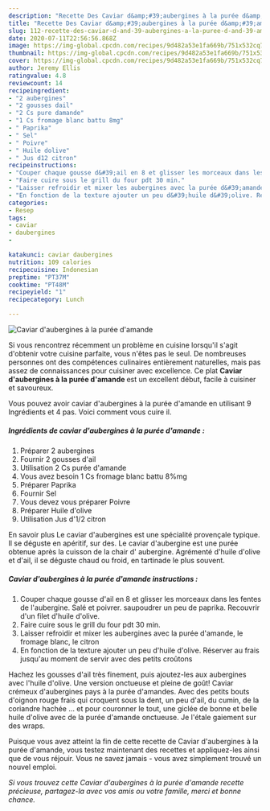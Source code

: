 ```yaml
---
description: "Recette Des Caviar d&amp;#39;aubergines à la purée d&amp;#39;amande"
title: "Recette Des Caviar d&amp;#39;aubergines à la purée d&amp;#39;amande"
slug: 112-recette-des-caviar-d-and-39-aubergines-a-la-puree-d-and-39-amande
date: 2020-07-11T22:56:56.868Z
image: https://img-global.cpcdn.com/recipes/9d482a53e1fa669b/751x532cq70/caviar-daubergines-a-la-puree-damande-photo-principale-de-la-recette.jpg
thumbnail: https://img-global.cpcdn.com/recipes/9d482a53e1fa669b/751x532cq70/caviar-daubergines-a-la-puree-damande-photo-principale-de-la-recette.jpg
cover: https://img-global.cpcdn.com/recipes/9d482a53e1fa669b/751x532cq70/caviar-daubergines-a-la-puree-damande-photo-principale-de-la-recette.jpg
author: Jeremy Ellis
ratingvalue: 4.8
reviewcount: 14
recipeingredient:
- "2 aubergines"
- "2 gousses dail"
- "2 Cs pure damande"
- "1 Cs fromage blanc battu 8mg"
- " Paprika"
- " Sel"
- " Poivre"
- " Huile dolive"
- " Jus d12 citron"
recipeinstructions:
- "Couper chaque gousse d&#39;ail en 8 et glisser les morceaux dans les fentes de l&#39;aubergine. Salé et poivrer. saupoudrer un peu de paprika. Recouvrir d&#39;un filet d&#39;huile d&#39;olive."
- "Faire cuire sous le grill du four pdt 30 min."
- "Laisser refroidir et mixer les aubergines avec la purée d&#39;amande, le fromage blanc, le citron"
- "En fonction de la texture ajouter un peu d&#39;huile d&#39;olive. Réserver au frais jusqu&#39;au moment de servir avec des petits croûtons"
categories:
- Resep
tags:
- caviar
- daubergines
- 

katakunci: caviar daubergines  
nutrition: 109 calories
recipecuisine: Indonesian
preptime: "PT37M"
cooktime: "PT48M"
recipeyield: "1"
recipecategory: Lunch

---
```



![Caviar d&#39;aubergines à la purée d&#39;amande](https://img-global.cpcdn.com/recipes/9d482a53e1fa669b/751x532cq70/caviar-daubergines-a-la-puree-damande-photo-principale-de-la-recette.jpg)

Si vous rencontrez récemment un problème en cuisine lorsqu'il s'agit d'obtenir votre cuisine parfaite, vous n'êtes pas le seul. De nombreuses personnes ont des compétences culinaires entièrement naturelles, mais pas assez de connaissances pour cuisiner avec excellence. Ce plat <strong> Caviar d&#39;aubergines à la purée d&#39;amande </strong> est un excellent début, facile à cuisiner et savoureux.

<!--inarticleads1-->

Vous pouvez avoir caviar d&#39;aubergines à la purée d&#39;amande en utilisant 9 Ingrédients et 4 pas. Voici comment vous cuire il.

##### Ingrédients de caviar d&#39;aubergines à la purée d&#39;amande :

1. Préparer 2 aubergines
1. Fournir 2 gousses d&#39;ail
1. Utilisation 2 Cs purée d&#39;amande
1. Vous avez besoin 1 Cs fromage blanc battu 8%mg
1. Préparer  Paprika
1. Fournir  Sel
1. Vous devez vous préparer  Poivre
1. Préparer  Huile d&#39;olive
1. Utilisation  Jus d&#39;1/2 citron


En savoir plus Le caviar d&#39;aubergines est une spécialité provençale typique. Il se déguste en apéritif, sur des. Le caviar d&#39;aubergine est une purée obtenue après la cuisson de la chair d&#39; aubergine. Agrémenté d&#39;huile d&#39;olive et d&#39;ail, il se déguste chaud ou froid, en tartinade le plus souvent. 

<!--inarticleads2-->

##### Caviar d&#39;aubergines à la purée d&#39;amande instructions :

1. Couper chaque gousse d&#39;ail en 8 et glisser les morceaux dans les fentes de l&#39;aubergine. Salé et poivrer. saupoudrer un peu de paprika. Recouvrir d&#39;un filet d&#39;huile d&#39;olive.
1. Faire cuire sous le grill du four pdt 30 min.
1. Laisser refroidir et mixer les aubergines avec la purée d&#39;amande, le fromage blanc, le citron
1. En fonction de la texture ajouter un peu d&#39;huile d&#39;olive. Réserver au frais jusqu&#39;au moment de servir avec des petits croûtons


Hachez les gousses d&#39;ail très finement, puis ajoutez-les aux aubergines avec l&#39;huile d&#39;olive. Une version onctueuse et pleine de goût! Caviar crémeux d&#39;aubergines pays à la purée d&#39;amandes. Avec des petits bouts d&#39;oignon rouge frais qui croquent sous la dent, un peu d&#39;ail, du cumin, de la coriandre hachée … et pour couronner le tout, une giclée de bonne et belle huile d&#39;olive avec de la purée d&#39;amande onctueuse. Je l&#39;étale gaiement sur des wraps. 

<!--inarticleads1-->

<p>
Puisque vous avez atteint la fin de cette recette de Caviar d&#39;aubergines à la purée d&#39;amande, vous testez maintenant des recettes et appliquez-les ainsi que de vous réjouir. Vous ne savez jamais - vous avez simplement trouvé un nouvel emploi.
</p>

<p>
<i>Si vous trouvez cette Caviar d&#39;aubergines à la purée d&#39;amande recette précieuse, partagez-la avec vos amis ou votre famille, merci et bonne chance.</i>
</p>
